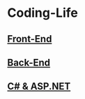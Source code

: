 # Coding-Life

## [Front-End](https://github.com/Dream4ever/Coding-Life/blob/master/Front-End/Front-end.md)

## [Back-End](https://github.com/Dream4ever/Coding-Life/blob/master/Back-end/Back-end.md)

## [C# & ASP.NET](https://github.com/Dream4ever/Coding-Life/blob/master/C%23%20&%20ASP.NET/01.%20C%23%20Basics%20for%20Beginners.md)
